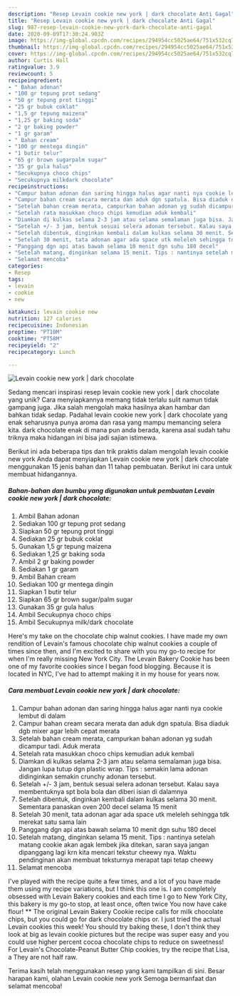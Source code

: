 ```yaml
---
description: "Resep Levain cookie new york | dark chocolate Anti Gagal"
title: "Resep Levain cookie new york | dark chocolate Anti Gagal"
slug: 987-resep-levain-cookie-new-york-dark-chocolate-anti-gagal
date: 2020-09-09T17:30:24.903Z
image: https://img-global.cpcdn.com/recipes/294954cc5025ae64/751x532cq70/levain-cookie-new-york-dark-chocolate-foto-resep-utama.jpg
thumbnail: https://img-global.cpcdn.com/recipes/294954cc5025ae64/751x532cq70/levain-cookie-new-york-dark-chocolate-foto-resep-utama.jpg
cover: https://img-global.cpcdn.com/recipes/294954cc5025ae64/751x532cq70/levain-cookie-new-york-dark-chocolate-foto-resep-utama.jpg
author: Curtis Hall
ratingvalue: 3.9
reviewcount: 5
recipeingredient:
- " Bahan adonan"
- "100 gr tepung prot sedang"
- "50 gr tepung prot tinggi"
- "25 gr bubuk coklat"
- "1,5 gr tepung maizena"
- "1,25 gr baking soda"
- "2 gr baking powder"
- "1 gr garam"
- " Bahan cream"
- "100 gr mentega dingin"
- "1 butir telur"
- "65 gr brown sugarpalm sugar"
- "35 gr gula halus"
- "Secukupnya choco chips"
- "Secukupnya milkdark chocolate"
recipeinstructions:
- "Campur bahan adonan dan saring hingga halus agar nanti nya cookie lembut di dalam"
- "Campur bahan cream secara merata dan aduk dgn spatula. Bisa diaduk dgb mixer agar lebih cepat merata"
- "Setelah bahan cream merata, campurkan bahan adonan yg sudah dicampur tadi. Aduk merata"
- "Setelah rata masukkan choco chips kemudian aduk kembali"
- "Diamkan di kulkas selama 2-3 jam atau selama semalaman juga bisa. Jangan lupa tutup dgn plastic wrap. Tips : semakin lama adonan didinginkan semakin crunchy adonan tersebut."
- "Setelah +/- 3 jam, bentuk sesuai selera adonan tersebut. Kalau saya membentuknya spt bola bola dan diberi isian di dalamnya"
- "Setelah dibentuk, dinginkan kembali dalam kulkas selama 30 menit. Sementara panaskan oven 200 decel selama 15 menit"
- "Setelah 30 menit, tata adonan agar ada space utk meleleh sehingga tdk merekat satu sama lain"
- "Panggang dgn api atas bawah selama 10 menit dgn suhu 180 decel"
- "Setelah matang, dinginkan selama 15 menit. Tips : nantinya setelah matang cookie akan agak lembek jika ditekan, saran saya jangan dipanggang lagi krn kita mencari tekstur cheewy nya. Waktu pendinginan akan membuat teksturnya merapat tapi tetap cheewy"
- "Selamat mencoba"
categories:
- Resep
tags:
- levain
- cookie
- new

katakunci: levain cookie new 
nutrition: 127 calories
recipecuisine: Indonesian
preptime: "PT10M"
cooktime: "PT58M"
recipeyield: "2"
recipecategory: Lunch

---
```



![Levain cookie new york | dark chocolate](https://img-global.cpcdn.com/recipes/294954cc5025ae64/751x532cq70/levain-cookie-new-york-dark-chocolate-foto-resep-utama.jpg)

Sedang mencari inspirasi resep levain cookie new york | dark chocolate yang unik? Cara menyiapkannya memang tidak terlalu sulit namun tidak gampang juga. Jika salah mengolah maka hasilnya akan hambar dan bahkan tidak sedap. Padahal levain cookie new york | dark chocolate yang enak seharusnya punya aroma dan rasa yang mampu memancing selera kita.
 dark chocolate enak di mana pun anda berada, karena asal sudah tahu triknya maka hidangan ini bisa jadi sajian istimewa.


Berikut ini ada beberapa tips dan trik praktis dalam mengolah levain cookie new york  Anda dapat menyiapkan Levain cookie new york | dark chocolate menggunakan 15 jenis bahan dan 11 tahap pembuatan. Berikut ini cara untuk membuat hidangannya.

<!--inarticleads1-->

##### Bahan-bahan dan bumbu yang digunakan untuk pembuatan Levain cookie new york | dark chocolate:

1. Ambil  Bahan adonan
1. Sediakan 100 gr tepung prot sedang
1. Siapkan 50 gr tepung prot tinggi
1. Sediakan 25 gr bubuk coklat
1. Gunakan 1,5 gr tepung maizena
1. Sediakan 1,25 gr baking soda
1. Ambil 2 gr baking powder
1. Sediakan 1 gr garam
1. Ambil  Bahan cream
1. Sediakan 100 gr mentega dingin
1. Siapkan 1 butir telur
1. Siapkan 65 gr brown sugar/palm sugar
1. Gunakan 35 gr gula halus
1. Ambil Secukupnya choco chips
1. Ambil Secukupnya milk/dark chocolate


Here&#39;s my take on the chocolate chip walnut cookies. I have made my own rendition of Levain&#39;s famous chocolate chip walnut cookies a couple of times since then, and I&#39;m excited to share with you my go-to recipe for when I&#39;m really missing New York City. The Levain Bakery Cookie has been one of my favorite cookies since I began food blogging. Because it is located in NYC, I&#39;ve had to attempt making it in my house for years now. 

<!--inarticleads2-->

##### Cara membuat Levain cookie new york | dark chocolate:

1. Campur bahan adonan dan saring hingga halus agar nanti nya cookie lembut di dalam
1. Campur bahan cream secara merata dan aduk dgn spatula. Bisa diaduk dgb mixer agar lebih cepat merata
1. Setelah bahan cream merata, campurkan bahan adonan yg sudah dicampur tadi. Aduk merata
1. Setelah rata masukkan choco chips kemudian aduk kembali
1. Diamkan di kulkas selama 2-3 jam atau selama semalaman juga bisa. Jangan lupa tutup dgn plastic wrap. Tips : semakin lama adonan didinginkan semakin crunchy adonan tersebut.
1. Setelah +/- 3 jam, bentuk sesuai selera adonan tersebut. Kalau saya membentuknya spt bola bola dan diberi isian di dalamnya
1. Setelah dibentuk, dinginkan kembali dalam kulkas selama 30 menit. Sementara panaskan oven 200 decel selama 15 menit
1. Setelah 30 menit, tata adonan agar ada space utk meleleh sehingga tdk merekat satu sama lain
1. Panggang dgn api atas bawah selama 10 menit dgn suhu 180 decel
1. Setelah matang, dinginkan selama 15 menit. Tips : nantinya setelah matang cookie akan agak lembek jika ditekan, saran saya jangan dipanggang lagi krn kita mencari tekstur cheewy nya. Waktu pendinginan akan membuat teksturnya merapat tapi tetap cheewy
1. Selamat mencoba


I&#39;ve played with the recipe quite a few times, and a lot of you have made them using my recipe variations, but I think this one is. I am completely obsessed with Levain Bakery cookies and each time I go to New York City, this bakery is my go-to stop, at least once, often twice You now have cake flour! ** The original Levain Bakery Cookie recipe calls for milk chocolate chips, but you could go for dark chocolate chips or. I just tried the actual Levain cookies this week! You should try baking these, I don&#39;t think they look at big as levain cookie pictures but the recipe was super easy and you could use higher percent cocoa chocolate chips to reduce on sweetness! For Levain&#39;s Chocolate-Peanut Butter Chip cookies, try the recipe that Lisa, a They are not half raw. 

Terima kasih telah menggunakan resep yang kami tampilkan di sini. Besar harapan kami, olahan Levain cookie new york  Semoga bermanfaat dan selamat mencoba!
